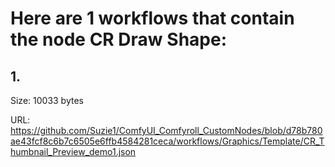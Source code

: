 # Here are 1 workflows that contain the node CR Draw Shape:

## 1. 

Size: 10033 bytes

URL: https://github.com/Suzie1/ComfyUI_Comfyroll_CustomNodes/blob/d78b780ae43fcf8c6b7c6505e6ffb4584281ceca/workflows/Graphics/Template/CR_Thumbnail_Preview_demo1.json

